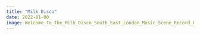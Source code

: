 ```yaml
---
title: "Milk Disco"
date: 2022-01-00
image: Welcome_To_The_Milk_Disco_South_East_London_Music_Scene_Record_Producer.jpg
---
```

